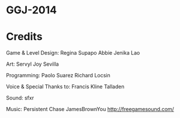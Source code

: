 GGJ-2014
========




Credits
========

Game & Level Design:
Regina Supapo
Abbie Jenika Lao

Art:
Servyl Joy Sevilla

Programming:
Paolo Suarez
Richard Locsin

Voice & Special Thanks to: 
Francis Kline Talladen

Sound:
sfxr

Music:
Persistent Chase
JamesBrownYou 
http://freegamesound.com/